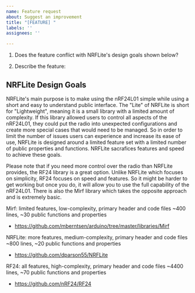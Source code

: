 ```yaml
---
name: Feature request
about: Suggest an improvement
title: "[FEATURE] "
labels: ''
assignees: ''

---
```


1. Does the feature conflict with NRFLite's design goals shown below?

2. Describe the feature:

## NRFLite Design Goals
NRFLite's main purpose is to make using the nRF24L01 simple while using a short and easy to understand public interface. The "Lite" of NRFLite is short for "Lightweight", meaning it is a small library with a limited amount of complexity. If this library allowed users to control all aspects of the nRF24L01, they could put the radio into unexpected configurations and create more special cases that would need to be managed. So in order to limit the number of issues users can experience and increase its ease of use, NRFLite is designed around a limited feature set with a limited number of public properties and functions. NRFLite sacrafices features and speed to achieve these goals.

Please note that if you need more control over the radio than NRFLite provides, the RF24 library is a great option. Unlike NRFLite which focuses on simplicity, RF24 focuses on speed and features. So it might be harder to get working but once you do, it will allow you to use the full capability of the nRF24L01. There is also the Mirf library which takes the opposite approach and is extremely basic.

Mirf: limited features, low-complexity, primary header and code files ~400 lines, ~30 public functions and properties
- https://github.com/mberntsen/arduino/tree/master/libraries/Mirf

NRFLite: more features, medium-complexity, primary header and code files ~800 lines, ~20 public functions and properties
- https://github.com/dparson55/NRFLite

RF24: all features, high-complexity, primary header and code files ~4400 lines, ~70 public functions and properties
- https://github.com/nRF24/RF24
